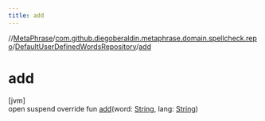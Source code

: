 ```yaml
---
title: add
---
```

//[MetaPhrase](../../../index.html)/[com.github.diegoberaldin.metaphrase.domain.spellcheck.repo](../index.html)/[DefaultUserDefinedWordsRepository](index.html)/[add](add.html)



# add



[jvm]\
open suspend override fun [add](add.html)(word: [String](https://kotlinlang.org/api/latest/jvm/stdlib/kotlin/-string/index.html), lang: [String](https://kotlinlang.org/api/latest/jvm/stdlib/kotlin/-string/index.html))




